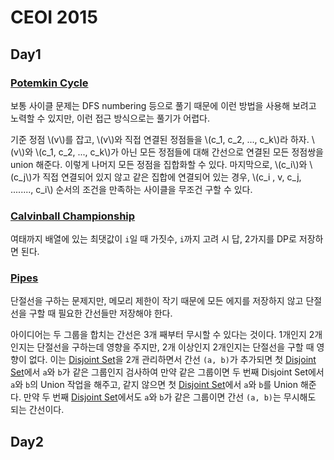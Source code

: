 # CEOI 2015

## Day1

### [Potemkin Cycle](https://www.acmicpc.net/problem/10955)

보통 사이클 문제는 DFS numbering 등으로 풀기 때문에 이런 방법을 사용해 보려고 노력할 수 있지만, 이런 접근 방식으로는 풀기가 어렵다. 

기준 정점 \\(v\\)를 잡고, \\(v\\)와 직접 연결된 정점들을 \\(c_1, c_2, ..., c_k\\)라 하자. \\(v\\)와 \\(c_1, c_2, ..., c_k\\)가 아닌 모든 정점들에 대해 간선으로 연결된 모든 정점쌍을 union 해준다. 이렇게 나머지 모든 정점을 집합화할 수 있다. 마지막으로, \\(c_i\\)와 \\(c_j\\)가 직접 연결되어 있지 않고 같은 집합에 연결되어 있는 경우, \\(c_i , v, c_j, ........, c_i\\) 순서의 조건을 만족하는 사이클을 무조건 구할 수 있다.

### [Calvinball Championship](https://www.acmicpc.net/problem/10956)

여태까지 배열에 있는 최댓값이 `i`일 때 가짓수, `i`까지 고려 시 답, 2가지를 DP로 저장하면 된다.

### [Pipes](https://www.acmicpc.net/problem/10957)

단절선을 구하는 문제지만, 메모리 제한이 작기 때문에 모든 에지를 저장하지 않고 단절선을 구할 때 필요한 간선들만 저장해야 한다. 

아이디어는 두 그룹을 합치는 간선은 3개 째부터 무시할 수 있다는 것이다. 1개인지 2개인지는 단절선을 구하는데 영향을 주지만, 2개 이상인지 2개인지는 단절선을 구할 때 영향이 없다. 이는 [Disjoint Set](../disjoint-set.md)을 2개 관리하면서 간선 `(a, b)`가 추가되면 첫 [Disjoint Set](../disjoint-set.md)에서 `a`와 `b`가 같은 그룹인지 검사하여 만약 같은 그룹이면 두 번째 Disjoint Set에서 `a`와 `b`의 Union 작업을 해주고, 같지 않으면 첫 [Disjoint Set](../disjoint-set.md)에서 `a`와 `b`를 Union 해준다. 만약 두 번째 [Disjoint Set](../disjoint-set.md)에서도 `a`와 `b`가 같은 그룹이면 간선 `(a, b)`는 무시해도 되는 간선이다.

## Day2


